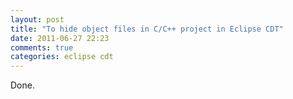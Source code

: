 ```yaml
---
layout: post
title: "To hide object files in C/C++ project in Eclipse CDT"
date: 2011-06-27 22:23
comments: true
categories: eclipse cdt
---
```



Done.


